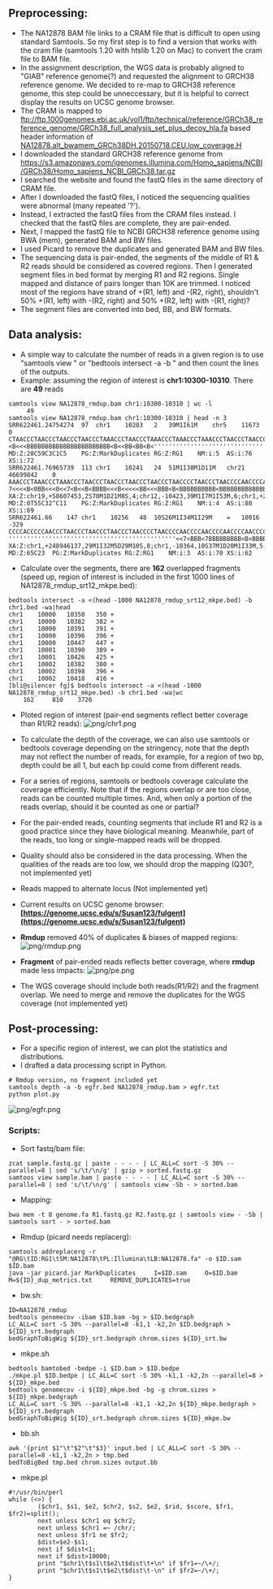 ## Preprocessing:

* The NA12878 BAM file links to a CRAM file that is difficult to open using standard Samtools. So my first step is to find a version that works with the cram file (samtools 1.20 with htslib 1.20 on Mac) to convert the cram file to BAM file.
* In the assignment description, the WGS data is probably aligned to "GIAB" reference genome(?) and requested the alignment to GRCH38 reference genome. We decided to re-map to GRCH38 reference genome, this step could be unneccessary, but it is helpful to correct display the results on UCSC genome browser.
* The CRAM is mapped to ftp://ftp.1000genomes.ebi.ac.uk/vol1/ftp/technical/reference/GRCh38_reference_genome/GRCh38_full_analysis_set_plus_decoy_hla.fa based header information of [NA12878.alt_bwamem_GRCh38DH.20150718.CEU.low_coverage.H](src/NA12878.alt_bwamem_GRCh38DH.20150718.CEU.low_coverage.H)
* I downloaded the standard GRCH38 reference genome from https://s3.amazonaws.com/igenomes.illumina.com/Homo_sapiens/NCBI/GRCh38/Homo_sapiens_NCBI_GRCh38.tar.gz
* I searched the website and found the fastQ files in the same directory of CRAM file.
* After I downloaded the fastQ files, I noticed the sequencing qualities were abnormal (many repeated '?').
* Instead, I extracted the fastQ files from the CRAM files instead. I checked that the fastQ files are complete, they are pair-ended.
* Next, I mapped the fastQ file to NCBI GRCH38 reference genome using BWA (mem), generated BAM and BW files.
* I used Picard to remove the duplicates and generated BAM and BW files.
* The sequencing data is pair-ended, the segments of the middle of R1 & R2 reads should be considered as covered regions. Then I generated segment files in bed format by merging R1 and R2 regions. Single mapped and distance of pairs longer than 10K are trimmed. I noticed most of the regions have strand of +(R1, left) and -(R2, right), shouldn't 50% +(R1, left) with -(R2, right) and 50% +(R2, left) with -(R1, right)?
* The segment files are converted into bed, BB, and BW formats.

## Data analysis:

* A simple way to calculate the number of reads in a given region is to use "samtools view <BAM> <region>" or "bedtools intersect -a <BAM> -b <region>" and then count the lines of the outputs. 
* Example: assuming the region of interest is **chr1:10300-10310**. There are **49** reads

```
samtools view NA12878_rmdup.bam chr1:10300-10310 | wc -l
     49
samtools view NA12878_rmdup.bam chr1:10300-10310 | head -n 3
SRR622461.24754274	97	chr1	10203	2	39M1I61M	chr5	11673	0	CTAACCCTAACCCTAACCCTAACCCTAAACCCTAACCCTAAACCCTAAACCCTAAACCCTAACCCTAACCCTAACCCTAACCCTAACCCTAACACTAACCC	<B<<<BBBBBBBBBBBBBBBBBBBBBBB<B<<BB<BB<B<'''''''''''''''''''''''''''''''''''''''''''''''''''''''''''''	MD:Z:28C59C3C1C5	PG:Z:MarkDuplicates	RG:Z:RG1	NM:i:5	AS:i:76	XS:i:72
SRR622461.76965739	113	chr1	10241	24	51M1I38M1D11M	chr21	46699842	0	AAACCCTAAACCCTAAACCCTAACCCTAACCCTAACCCTAACCCTAACCCCTAACCCTAACCCCAACCCCAACCCCAACCCCAACCCTAACCCTAACCCTA	7<<<<B<0BB<<<0<<7<B<<B<BBBB<<<B<<<<<BB<<<BBB<B<BBBBBBBBBB<BBBBBBBBBBBBBBBBBBBBBBBBBBBBBBBBBBBBBBB<B<<	XA:Z:chr19,+58607453,2S70M1D21M8S,4;chr12,-10423,39M1I7M1I53M,6;chr1,+248946159,50M1I35M15S,4;chr1,-180904,54M1D40M7S,6;	MD:Z:0T55C32^C11	PG:Z:MarkDuplicates	RG:Z:RG1	NM:i:4	AS:i:80	XS:i:69
SRR622461.66	147	chr1	10256	48	10S26M1I34M1I29M	=	10016	-329	CCCCACCCCCAACCCTAACCCTAACCCTAACCCTAACCCCTAACCCCAACCCCAACCCCAACCCCAACCCCTAACCCTAACCCTAACCCCTAACCCTAACC	''''''''''''''''''''''''''''''''''''''''''''''<<7<BBB<7BBBBBBBBB<B<BBBB<BBBBB<<BBBBBBBBBBBBBBBBB<<B<<	XA:Z:chr1,+248946137,29M1I32M5D29M10S,8;chr1,-10364,10S37M1D20M1I33M,5;	MD:Z:65C23	PG:Z:MarkDuplicates	RG:Z:RG1	NM:i:3	AS:i:70	XS:i:62
```
* Calculate over the segments, there are **162** overlapped fragments (speed up, region of interest is included in the first 1000 lines of NA12878_rmdup_srt12_mkpe.bed):

``` 
bedtools intersect -a <(head -1000 NA12878_rmdup_srt12_mkpe.bed) -b chr1.bed -wa|head
chr1	10000	10350	350	+
chr1	10000	10382	382	+
chr1	10000	10391	391	+
chr1	10000	10396	396	+
chr1	10000	10447	447	+
chr1	10001	10390	389	+
chr1	10001	10426	425	+
chr1	10002	10382	380	+
chr1	10002	10398	396	+
chr1	10002	10418	416	+
[bli@silencer fg]$ bedtools intersect -a <(head -1000 NA12878_rmdup_srt12_mkpe.bed) -b chr1.bed -wa|wc
    162     810    3726
```
* Ploted region of interest (pair-end segments reflect better coverage than R1/R2 reads):
![png/chr1.png](png/chr1.png)

* To calculate the depth of the coverage, we can also use samtools or bedtools coverage depending on the stringency, note that the depth may not reflect the number of reads, for example, for a region of two bp, depth could be all 1, but each bp could come from different reads. 
* For a series of regions, samtools or bedtools coverage calculate the coverage efficiently. Note that if the regions overlap or are too close, reads can be counted multiple times. And, when only a portion of the reads overlap, should it be counted as one or partial?
* For the pair-ended reads, counting segments that include R1 and R2 is a good practice since they have biological meaning. Meanwhile, part of the reads, too long or single-mapped reads will be dropped.
* Quality should also be considered in the data processing. When the qualities of the reads are too low, we should drop the mapping (Q30?, not implemented yet)
* Reads mapped to alternate locus (Not implemented yet)
* Current results on UCSC genome browser:
**[https://genome.ucsc.edu/s/Susan123/fulgent](https://genome.ucsc.edu/s/Susan123/fulgent)**
* **Rmdup** removed 40% of duplicates & biases of mapped regions:
![png/rmdup.png](png/rmdup.png)
* **Fragment** of pair-ended reads reflects better coverage, where **rmdup** made less impacts:
![png/pe.png](png/pe.png)
* The WGS coverage should include both reads(R1/R2) and the fragment overlap. We need to merge and remove the duplicates for the WGS coverage (not implemented yet)
 
## Post-processing:

* For a specific region of interest, we can plot the statistics and distributions.
* I drafted a data processing script in Python.
```
# Rmdup version, no fragment included yet
samtools depth -a -b egfr.bed NA12878_rmdup.bam > egfr.txt
python plot.py
```
![png/egfr.png](png/egfr.png)

### Scripts:

* Sort fastq/bam file:
```
zcat sample.fastq.gz | paste - - - - | LC_ALL=C sort -S 30% --parallel=8 | sed 's/\t/\n/g' | gzip > sorted.fastq.gz
samtoos view sample.bam | paste - - - - | LC_ALL=C sort -S 30% --parallel=8 | sed 's/\t/\n/g' | samtools view -Sb - > sorted.bam
```

* Mapping:

```
bwa mem -t 8 genome.fa R1.fastq.gz R2.fastq.gz | samtools view - -Sb | samtools sort - > sorted.bam
```

* Rmdup (picard needs replacerg):

```
samtools addreplacerg -r "@RG\tID:RG1\tSM:NA12878\tPL:Illumina\tLB:NA12878.fa" -o $ID.sam $ID.bam
java -jar picard.jar MarkDuplicates     I=$ID.sam     O=$ID.bam     M=${ID}_dup_metrics.txt     REMOVE_DUPLICATES=true
```

* bw.sh:

```
ID=NA12878_rmdup
bedtools genomecov -ibam $ID.bam -bg > $ID.bedgraph
LC_ALL=C sort -S 30% --parallel=8 -k1,1 -k2,2n $ID.bedgraph > ${ID}_srt.bedgraph
bedGraphToBigWig ${ID}_srt.bedgraph chrom.sizes ${ID}_srt.bw
```

* mkpe.sh

```
bedtools bamtobed -bedpe -i $ID.bam > $ID.bedpe
./mkpe.pl $ID.bedpe | LC_ALL=C sort -S 30% -k1,1 -k2,2n --parallel=8 > ${ID}_mkpe.bed
bedtools genomecov -i ${ID}_mkpe.bed -bg -g chrom.sizes > ${ID}_mkpe.bedgraph
LC_ALL=C sort -S 30% --parallel=8 -k1,1 -k2,2n ${ID}_mkpe.bedgraph > ${ID}_srt.bedgraph
bedGraphToBigWig ${ID}_srt.bedgraph chrom.sizes ${ID}_mkpe.bw
```

* bb.sh

```
awk '{print $1"\t"$2"\t"$3}' input.bed | LC_ALL=C sort -S 30% --parallel=8 -k1,1 -k2,2n > tmp.bed
bedToBigBed tmp.bed chrom.sizes output.bb
```

* mkpe.pl 

```
#!/usr/bin/perl
while (<>) {
		($chr1, $s1, $e2, $chr2, $s2, $e2, $rid, $score, $fr1, $fr2)=split();
		next unless $chr1 eq $chr2;
		next unless $chr1 =~ /chr/;
		next unless $fr1 ne $fr2;
		$dist=$e2-$s1;
		next if $dist<1;
		next if $dist>10000;
		print "$chr1\t$s1\t$e2\t$dist\t+\n" if $fr1=~/\+/;
		print "$chr1\t$s1\t$e2\t$dist\t-\n" if $fr2=~/\+/;
}
```

